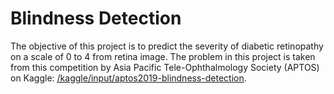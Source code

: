 # Blindness Detection
The objective of this project is to predict the severity of diabetic retinopathy on a scale of 0 to 4 from retina image. The problem in this project is taken from this competition by Asia Pacific Tele-Ophthalmology Society (APTOS) on Kaggle: [/kaggle/input/aptos2019-blindness-detection](https://www.kaggle.com/competitions/aptos2019-blindness-detection).
